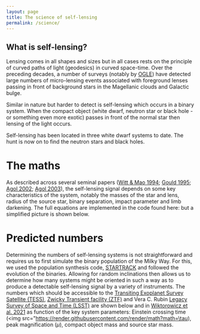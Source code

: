 ```yaml
---
layout: page
title: The science of self-lensing
permalink: /science/
---
```


## What is self-lensing?

Lensing comes in all shapes and sizes but in all cases rests on the principle of curved paths of light (geodesics) in curved space-time. Over the preceding decades, a number of surveys (notably by [OGLE](https://ogle.astrouw.edu.pl/)) have detected large numbers of micro-lensing events associated with foreground lenses passing in front of background stars in the Magellanic clouds and Galactic bulge. 

Similar in nature but harder to detect is self-lensing which occurs in a binary system. When the compact object (white dwarf, neutron star or black hole - or something even more exotic) passes in front of the normal star then lensing of the light occurs. 

Self-lensing has been located in three white dwarf systems to date. The hunt is now on to find the neutron stars and black holes.

# The maths

As described across several seminal papers ([Witt & Mao 1994](https://ui.adsabs.harvard.edu/abs/1994ApJ...430..505W/abstract); [Gould 1995](https://ui.adsabs.harvard.edu/abs/1995ApJ...446..541G/abstract); [Agol 2002](https://ui.adsabs.harvard.edu/abs/2002ApJ...579..430A/abstract); [Agol 2003](https://ui.adsabs.harvard.edu/abs/2003ApJ...594..449A/abstract)), the self-lensing signal depends on some key characteristics of the system, notably the masses of the star and lens, radius of the source star, binary separation, impact parameter and limb darkening. The full equations are implemented in the code found here: <ADDURL for the current code> but a simplified picture is shown below.

# Predicted  numbers
  
Determining the numbers of self-lensing systems is not straightforward and requires us to first simulate the binary population of the Milky Way. For this, we used the population synthesis code, [STARTRACK](https://ui.adsabs.harvard.edu/abs/2008ApJS..174..223B/abstract) and followed the evolution of the binaries. Allowing for random inclinations then allows us to determine how many systems might be oriented in such a way as to produce a detectable self-lensing signal by a variety of instruments. The numbers which should be accessible to the [Transiting Exoplanet Survey Satellite (TESS)](https://tess.mit.edu/), [Zwicky Transient facility (ZTF)](https://www.ztf.caltech.edu/) and Vera C. Rubin [Legacy Survey of Space and Time (LSST)](https://www.lsst.org/) are shown below and in [Wiktorowicz et al. 2021](https://ui.adsabs.harvard.edu/abs/2021MNRAS.507..374W/abstract) as function of the key system parameters: Einstein crossing time (<img src="https://render.githubusercontent.com/render/math?math=\tau), peak magnification ($\mu$), compact object mass and source star mass. 
